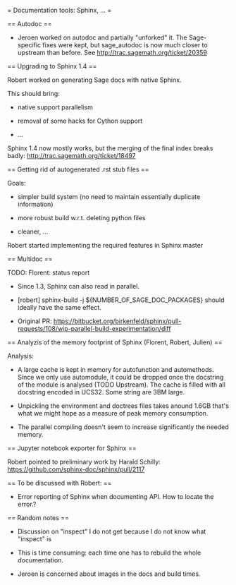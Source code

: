 = Documentation tools: Sphinx, ... =

== Autodoc ==

- Jeroen worked on autodoc and partially "unforked" it. The Sage-specific fixes were kept, but sage_autodoc is now much closer to upstream than before. See http://trac.sagemath.org/ticket/20359

== Upgrading to Sphinx 1.4 ==

Robert worked on generating Sage docs with native Sphinx. 

This should bring:

- native support parallelism

- removal of some hacks for Cython support

- ...

Sphinx 1.4 now mostly works, but the merging of the final index breaks badly: http://trac.sagemath.org/ticket/18497

== Getting rid of autogenerated .rst stub files ==

Goals:

- simpler build system (no need to maintain essentially duplicate information)

- more robust build w.r.t. deleting python files

- cleaner, ...

Robert started implementing the required features in Sphinx master

== Multidoc ==

TODO: Florent: status report

- Since 1.3, Sphinx can also read in parallel.

- [robert] sphinx-build -j ${NUMBER_OF_SAGE_DOC_PACKAGES} should ideally have the same effect.

- Original PR: https://bitbucket.org/birkenfeld/sphinx/pull-requests/108/wip-parallel-build-experimentation/diff

== Analyzis of the memory footprint of Sphinx (Florent, Robert, Julien) ==

Analysis:

- A large cache is kept in memory for autofunction and automethods. Since we only use automodule, it could be dropped once the docstring of the module is analysed (TODO Upstream).
  The cache is filled with all docstring encoded in UCS32. Some string are 3BM large.

- Unpickling the environment and doctrees files takes anound 1.6GB that's what we might hope as a measure of peak memory consumption.

- The parallel compiling doesn't seem to increase significantly the needed memory.

== Jupyter notebook exporter for Sphinx ==

Robert pointed to preliminary work by Harald Schilly: https://github.com/sphinx-doc/sphinx/pull/2117

== To be discussed with Robert: ==

- Error reporting of Sphinx when documenting API. How to locate the error.?

== Random notes ==

- Discussion on "inspect" I do not get because I do not know what "inspect" is

- This is time consuming: each time one has to rebuild the whole documentation.

- Jeroen is concerned about images in the docs and build times.
